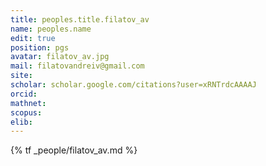 ```yaml
---
title: peoples.title.filatov_av
name: peoples.name
edit: true
position: pgs
avatar: filatov_av.jpg
mail: filatovandreiv@gmail.com
site:
scholar: scholar.google.com/citations?user=xRNTrdcAAAAJ
orcid:
mathnet:
scopus:
elib:
---
```


{% tf _people/filatov_av.md %}
